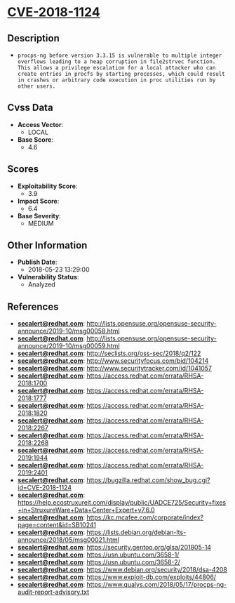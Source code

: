 
# [CVE-2018-1124](https://cve.mitre.org/cgi-bin/cvename.cgi?name=CVE-2018-1124)

## Description

- `procps-ng before version 3.3.15 is vulnerable to multiple integer overflows leading to a heap corruption in file2strvec function. This allows a privilege escalation for a local attacker who can create entries in procfs by starting processes, which could result in crashes or arbitrary code execution in proc utilities run by other users.`

## Cvss Data

- **Access Vector**:
  - LOCAL
- **Base Score**:
  - 4.6

## Scores

- **Exploitability Score**:
  - 3.9
- **Impact Score**:
  - 6.4
- **Base Severity**:
  - MEDIUM

## Other Information

- **Publish Date**:
  - 2018-05-23 13:29:00
- **Vulnerability Status**:
  - Analyzed

## References

- **secalert@redhat.com**: http://lists.opensuse.org/opensuse-security-announce/2019-10/msg00058.html
- **secalert@redhat.com**: http://lists.opensuse.org/opensuse-security-announce/2019-10/msg00059.html
- **secalert@redhat.com**: http://seclists.org/oss-sec/2018/q2/122
- **secalert@redhat.com**: http://www.securityfocus.com/bid/104214
- **secalert@redhat.com**: http://www.securitytracker.com/id/1041057
- **secalert@redhat.com**: https://access.redhat.com/errata/RHSA-2018:1700
- **secalert@redhat.com**: https://access.redhat.com/errata/RHSA-2018:1777
- **secalert@redhat.com**: https://access.redhat.com/errata/RHSA-2018:1820
- **secalert@redhat.com**: https://access.redhat.com/errata/RHSA-2018:2267
- **secalert@redhat.com**: https://access.redhat.com/errata/RHSA-2018:2268
- **secalert@redhat.com**: https://access.redhat.com/errata/RHSA-2019:1944
- **secalert@redhat.com**: https://access.redhat.com/errata/RHSA-2019:2401
- **secalert@redhat.com**: https://bugzilla.redhat.com/show_bug.cgi?id=CVE-2018-1124
- **secalert@redhat.com**: https://help.ecostruxureit.com/display/public/UADCE725/Security+fixes+in+StruxureWare+Data+Center+Expert+v7.6.0
- **secalert@redhat.com**: https://kc.mcafee.com/corporate/index?page=content&id=SB10241
- **secalert@redhat.com**: https://lists.debian.org/debian-lts-announce/2018/05/msg00021.html
- **secalert@redhat.com**: https://security.gentoo.org/glsa/201805-14
- **secalert@redhat.com**: https://usn.ubuntu.com/3658-1/
- **secalert@redhat.com**: https://usn.ubuntu.com/3658-2/
- **secalert@redhat.com**: https://www.debian.org/security/2018/dsa-4208
- **secalert@redhat.com**: https://www.exploit-db.com/exploits/44806/
- **secalert@redhat.com**: https://www.qualys.com/2018/05/17/procps-ng-audit-report-advisory.txt
